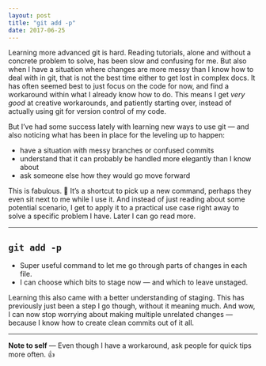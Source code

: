 ```yaml
---
layout: post
title: "git add -p"
date: 2017-06-25
---
```


Learning more advanced git is hard. Reading tutorials, alone and without a concrete problem to solve, has been slow and confusing for me. But also when I have a situation where changes are more messy than I know how to deal with in git, that is not the best time either to get lost in complex docs. It has often seemed best to just focus on the code for now, and find a workaround within what I already know how to do. This means I get _very good_ at creative workarounds, and patiently starting over, instead of actually using git for version control of my code.

But I’ve had some success lately with learning new ways to use git — and also noticing what has been in place for the leveling up to happen:

- have a situation with messy branches or confused commits
- understand that it can probably be handled more elegantly than I know about
- ask someone else how they would go move forward

This is fabulous. 🎉 It’s a shortcut to pick up a new command, perhaps they even sit next to me while I use it. And instead of just reading about some potential scenario, I get to apply it to a practical use case right away to solve a specific problem I have. Later I can go read more.

---

## `git add -p`

- Super useful command to let me go through parts of changes in each file.
- I can choose which bits to stage now — and which to leave unstaged.

Learning this also came with a better understanding of staging. This has previously just been a step I go though, without it meaning much. And wow, I can now stop worrying about making multiple unrelated changes — because I know how to create clean commits out of it all.

---

**Note to self** — Even though I have a workaround, ask people for quick tips more often. 👍
